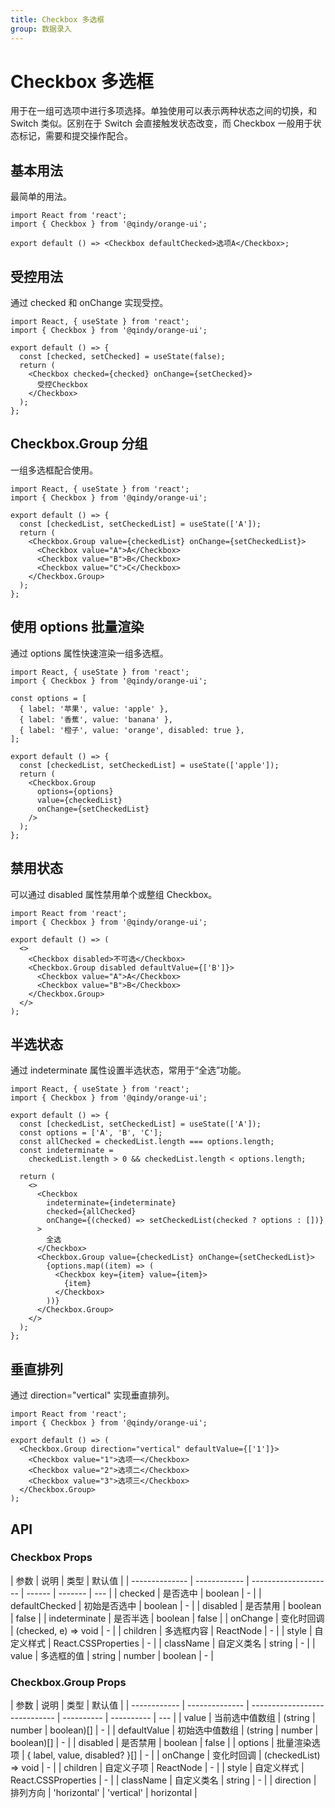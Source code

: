 ```yaml
---
title: Checkbox 多选框
group: 数据录入
---
```


# Checkbox 多选框

用于在一组可选项中进行多项选择。单独使用可以表示两种状态之间的切换，和 Switch 类似。区别在于 Switch 会直接触发状态改变，而 Checkbox 一般用于状态标记，需要和提交操作配合。

## 基本用法

最简单的用法。

```tsx
import React from 'react';
import { Checkbox } from '@qindy/orange-ui';

export default () => <Checkbox defaultChecked>选项A</Checkbox>;
```

## 受控用法

通过 checked 和 onChange 实现受控。

```tsx
import React, { useState } from 'react';
import { Checkbox } from '@qindy/orange-ui';

export default () => {
  const [checked, setChecked] = useState(false);
  return (
    <Checkbox checked={checked} onChange={setChecked}>
      受控Checkbox
    </Checkbox>
  );
};
```

## Checkbox.Group 分组

一组多选框配合使用。

```tsx
import React, { useState } from 'react';
import { Checkbox } from '@qindy/orange-ui';

export default () => {
  const [checkedList, setCheckedList] = useState(['A']);
  return (
    <Checkbox.Group value={checkedList} onChange={setCheckedList}>
      <Checkbox value="A">A</Checkbox>
      <Checkbox value="B">B</Checkbox>
      <Checkbox value="C">C</Checkbox>
    </Checkbox.Group>
  );
};
```

## 使用 options 批量渲染

通过 options 属性快速渲染一组多选框。

```tsx
import React, { useState } from 'react';
import { Checkbox } from '@qindy/orange-ui';

const options = [
  { label: '苹果', value: 'apple' },
  { label: '香蕉', value: 'banana' },
  { label: '橙子', value: 'orange', disabled: true },
];

export default () => {
  const [checkedList, setCheckedList] = useState(['apple']);
  return (
    <Checkbox.Group
      options={options}
      value={checkedList}
      onChange={setCheckedList}
    />
  );
};
```

## 禁用状态

可以通过 disabled 属性禁用单个或整组 Checkbox。

```tsx
import React from 'react';
import { Checkbox } from '@qindy/orange-ui';

export default () => (
  <>
    <Checkbox disabled>不可选</Checkbox>
    <Checkbox.Group disabled defaultValue={['B']}>
      <Checkbox value="A">A</Checkbox>
      <Checkbox value="B">B</Checkbox>
    </Checkbox.Group>
  </>
);
```

## 半选状态

通过 indeterminate 属性设置半选状态，常用于“全选”功能。

```tsx
import React, { useState } from 'react';
import { Checkbox } from '@qindy/orange-ui';

export default () => {
  const [checkedList, setCheckedList] = useState(['A']);
  const options = ['A', 'B', 'C'];
  const allChecked = checkedList.length === options.length;
  const indeterminate =
    checkedList.length > 0 && checkedList.length < options.length;

  return (
    <>
      <Checkbox
        indeterminate={indeterminate}
        checked={allChecked}
        onChange={(checked) => setCheckedList(checked ? options : [])}
      >
        全选
      </Checkbox>
      <Checkbox.Group value={checkedList} onChange={setCheckedList}>
        {options.map((item) => (
          <Checkbox key={item} value={item}>
            {item}
          </Checkbox>
        ))}
      </Checkbox.Group>
    </>
  );
};
```

## 垂直排列

通过 direction="vertical" 实现垂直排列。

```tsx
import React from 'react';
import { Checkbox } from '@qindy/orange-ui';

export default () => (
  <Checkbox.Group direction="vertical" defaultValue={['1']}>
    <Checkbox value="1">选项一</Checkbox>
    <Checkbox value="2">选项二</Checkbox>
    <Checkbox value="3">选项三</Checkbox>
  </Checkbox.Group>
);
```

## API

### Checkbox Props

| 参数           | 说明         | 类型                 | 默认值 |
| -------------- | ------------ | -------------------- | ------ | ------- | --- |
| checked        | 是否选中     | boolean              | -      |
| defaultChecked | 初始是否选中 | boolean              | -      |
| disabled       | 是否禁用     | boolean              | false  |
| indeterminate  | 是否半选     | boolean              | false  |
| onChange       | 变化时回调   | (checked, e) => void | -      |
| children       | 多选框内容   | ReactNode            | -      |
| style          | 自定义样式   | React.CSSProperties  | -      |
| className      | 自定义类名   | string               | -      |
| value          | 多选框的值   | string               | number | boolean | -   |

### Checkbox.Group Props

| 参数         | 说明           | 类型                          | 默认值     |
| ------------ | -------------- | ----------------------------- | ---------- | ---------- | --- |
| value        | 当前选中值数组 | (string                       | number     | boolean)[] | -   |
| defaultValue | 初始选中值数组 | (string                       | number     | boolean)[] | -   |
| disabled     | 是否禁用       | boolean                       | false      |
| options      | 批量渲染选项   | { label, value, disabled? }[] | -          |
| onChange     | 变化时回调     | (checkedList) => void         | -          |
| children     | 自定义子项     | ReactNode                     | -          |
| style        | 自定义样式     | React.CSSProperties           | -          |
| className    | 自定义类名     | string                        | -          |
| direction    | 排列方向       | 'horizontal'                  | 'vertical' | horizontal |
